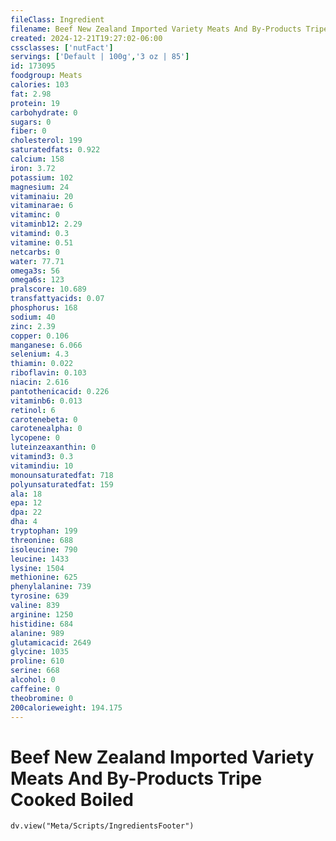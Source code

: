 ```yaml
---
fileClass: Ingredient
filename: Beef New Zealand Imported Variety Meats And By-Products Tripe Cooked Boiled
created: 2024-12-21T19:27:02-06:00
cssclasses: ['nutFact']
servings: ['Default | 100g','3 oz | 85']
id: 173095
foodgroup: Meats
calories: 103
fat: 2.98
protein: 19
carbohydrate: 0
sugars: 0
fiber: 0
cholesterol: 199
saturatedfats: 0.922
calcium: 158
iron: 3.72
potassium: 102
magnesium: 24
vitaminaiu: 20
vitaminarae: 6
vitaminc: 0
vitaminb12: 2.29
vitamind: 0.3
vitamine: 0.51
netcarbs: 0
water: 77.71
omega3s: 56
omega6s: 123
pralscore: 10.689
transfattyacids: 0.07
phosphorus: 168
sodium: 40
zinc: 2.39
copper: 0.106
manganese: 6.066
selenium: 4.3
thiamin: 0.022
riboflavin: 0.103
niacin: 2.616
pantothenicacid: 0.226
vitaminb6: 0.013
retinol: 6
carotenebeta: 0
carotenealpha: 0
lycopene: 0
luteinzeaxanthin: 0
vitamind3: 0.3
vitamindiu: 10
monounsaturatedfat: 718
polyunsaturatedfat: 159
ala: 18
epa: 12
dpa: 22
dha: 4
tryptophan: 199
threonine: 688
isoleucine: 790
leucine: 1433
lysine: 1504
methionine: 625
phenylalanine: 739
tyrosine: 639
valine: 839
arginine: 1250
histidine: 684
alanine: 989
glutamicacid: 2649
glycine: 1035
proline: 610
serine: 668
alcohol: 0
caffeine: 0
theobromine: 0
200calorieweight: 194.175
---
```


# Beef New Zealand Imported Variety Meats And By-Products Tripe Cooked Boiled

```dataviewjs
dv.view("Meta/Scripts/IngredientsFooter")
```